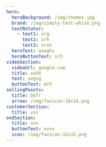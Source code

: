 ```yaml
---
hero:
  heroBackground: /img/chemex.jpg
  brand: /img/zimply-text-white.png
  textRotator:
    - text1: srg
      text2: srh
      text3: srsh
  heroText: aseghs
  heroButtonText: srh
videoSection:
  videoUrl: google.com
  title: sehh
  text: segsg
  buttonText: drh
sellingPoints:
  title: bbfr
  arrow: /img/favicon-16x16.png
customerSection:
  title: vvv
endSection:
  title: vvv
  buttonText: vvvv
  icon: /img/favicon-32x32.png
---
```

